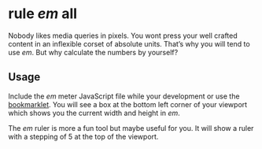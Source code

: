 # rule *em* all

Nobody likes media queries in pixels. You wont press your well crafted content in an inflexible corset of absolute units. That’s why you will tend to use *em*. But why calculate the numbers by yourself?

## Usage

Include the *em* meter JavaScript file while your development or use the [bookmarklet](http://ruleemall.sebastianlaube.de/). You will see a box at the bottom left corner of your viewport which shows you the current width and height in *em*.

The *em* ruler is more a fun tool but maybe useful for you. It will show a ruler with a stepping of 5 at the top of the viewport.
